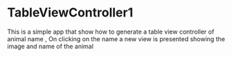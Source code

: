 # TableViewController1
This is a simple app that show how to generate a table view controller of animal name , On clicking on the name a new view is presented showing the image and name of the animal
